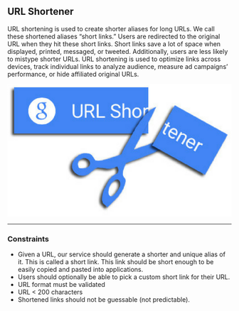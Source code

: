## URL Shortener

URL shortening is used to create shorter aliases for long URLs. We call these shortened aliases “short links.” Users are redirected to the original URL when they hit these short links. Short links save a lot of space when displayed, printed, messaged, or tweeted. Additionally, users are less likely to mistype shorter URLs. URL shortening is used to optimize links across devices, track individual links to analyze audience, measure ad campaigns’ performance, or hide affiliated original URLs.

<p align="left">
  <img src="../../../assets/url_shortener.png" alt="Rain water trap">
</p>

---

### Constraints

- Given a URL, our service should generate a shorter and unique alias of it. This is called a short link. This link should be short enough to be easily copied and pasted into applications.
- Users should optionally be able to pick a custom short link for their URL.
- URL format must be validated
- URL < 200 characters
- Shortened links should not be guessable (not predictable).
